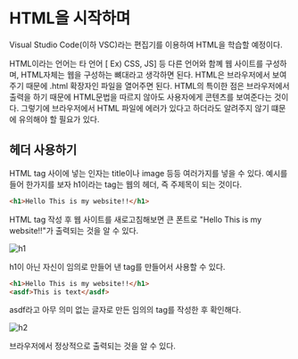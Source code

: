 # HTML을 시작하며

Visual Studio Code(이하 VSC)라는 편집기를 이용하여  HTML을 학습할 예정이다.

HTML이라는 언어는 타 언어 [ Ex) CSS, JS] 등 다른 언어와 함꼐 웹 사이트를 구성하며, HTML자체는 웹을 구성하는 뼈대라고 생각하면 된다.
HTML은 브라우저에서 보여주기 때문에 .html 확장자인 파일을 열어주면 된다. HTML의 특이한 점은 브라우저에서 출력을 하기 때문에 HTML문법을 따르지 않아도 사용자에게 콘텐츠를 보여준다는 것이다. 그렇기에 브라우저에서 HTML 파일에 에러가 있다고 하더라도 알려주지 않기 떄문에 유의해야 할 필요가 있다.


## 헤더 사용하기
HTML tag 사이에 넣는 인자는 title이나 image 등등 여러가지를 넣을 수 있다.
예시를 들어 한가지를 보자 h1이라는 tag는 웹의 헤더,  즉 주제목이 되는 것이다.

```html
<h1>Hello This is my website!!</h1>
```

HTML tag 작성 후 웹 사이트를 새로고침해보면 큰 폰트로 "Hello This is my website!!"가 출력되는 것을 알 수 있다.



![h1](https://user-images.githubusercontent.com/120043674/207639425-dd0196de-e7b0-42f1-8631-b9121c94f045.png)



h1이 아닌 자신이 임의로 만들어 낸 tag를 만들어서 사용할 수 있다.

```html
<h1>Hello This is my website!!</h1>
<asdf>This is text</asdf>
```

asdf라고 아무 의미 없는 글자로 만든 임의의 tag를 작성한 후 확인해다.



![h2](https://user-images.githubusercontent.com/120043674/207639450-42d07078-b9e8-4756-a519-852193a4401e.png)



브라우저에서 정상적으로 출력되는 것을 알 수 있다.
